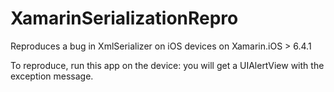 XamarinSerializationRepro
=========================

Reproduces a bug in XmlSerializer on iOS devices on Xamarin.iOS > 6.4.1

To reproduce, run this app on the device: you will get a UIAlertView with the exception message.
